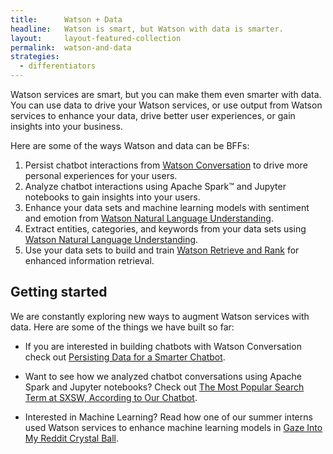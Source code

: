 ```yaml
---
title:      Watson + Data
headline:   Watson is smart, but Watson with data is smarter.
layout:     layout-featured-collection
permalink:  watson-and-data
strategies: 
  - differentiators
---
```


Watson services are smart, but you can make them even smarter with data. You can use data to drive your Watson services, or use output from Watson services to enhance your data, drive better user experiences, or gain insights into your business.

Here are some of the ways Watson and data can be BFFs: 

1. Persist chatbot interactions from [Watson Conversation](https://www.ibm.com/watson/services/conversation/) to drive more personal experiences for your users.
2. Analyze chatbot interactions using Apache Spark&trade; and Jupyter notebooks to gain insights into your users.
3. Enhance your data sets and machine learning models with sentiment and emotion from [Watson Natural Language Understanding](https://www.ibm.com/watson/services/natural-language-understanding/).
4. Extract entities, categories, and keywords from your data sets using [Watson Natural Language Understanding](https://www.ibm.com/watson/services/natural-language-understanding/).
5. Use your data sets to build and train [Watson Retrieve and Rank](https://www.ibm.com/watson/services/retrieve-and-rank/) for enhanced information retrieval.

## Getting started

We are constantly exploring new ways to augment Watson services with data. Here are some of the things we have built so far:

* If you are interested in building chatbots with Watson Conversation check out [Persisting Data for a Smarter Chatbot](https://medium.com/ibm-watson-data-lab/persisting-data-for-a-smarter-chatbot-be599480f7b2).

* Want to see how we analyzed chatbot conversations using Apache Spark and Jupyter notebooks? Check out [The Most Popular Search Term at SXSW, According to Our Chatbot](https://medium.com/ibm-watson-data-lab/the-most-popular-search-term-at-sxsw-according-to-our-chatbot-9f4a47a33406).

* Interested in Machine Learning? Read how one of our summer interns used Watson services to enhance machine learning models in [Gaze Into My Reddit Crystal Ball](https://medium.com/ibm-watson-data-lab/gaze-into-my-reddit-crystal-ball-19813a21e5b6).